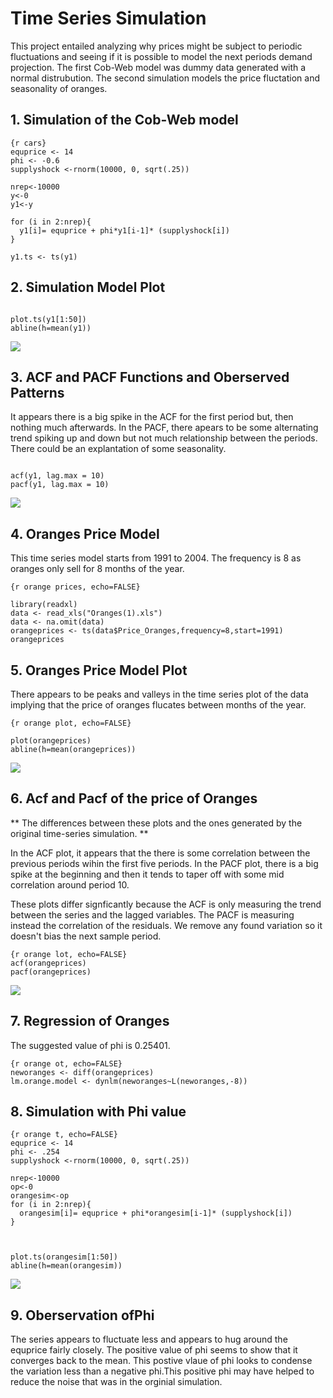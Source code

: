 # Time Series Simulation
This project entailed analyzing why prices might be subject to periodic fluctuations and seeing if it is possible to model the next periods demand projection. The first Cob-Web model was dummy data generated with a normal distrubution. The second simulation models the price fluctation and seasonality of oranges.


## 1. Simulation of the Cob-Web model


```
{r cars}
equprice <- 14
phi <- -0.6
supplyshock <-rnorm(10000, 0, sqrt(.25))

nrep<-10000
y<-0
y1<-y

for (i in 2:nrep){
  y1[i]= equprice + phi*y1[i-1]* (supplyshock[i])
}

y1.ts <- ts(y1)

```

## 2. Simulation Model Plot


```{r pressure, echo=FALSE}

plot.ts(y1[1:50])
abline(h=mean(y1))
```
<img src="images/1-cob-web.PNG"/>


## 3. ACF and PACF Functions and Oberserved Patterns

It appears there is a big spike in the ACF for the first period but, then nothing much afterwards. In the PACF, there apears to be some alternating trend spiking up and down but not much relationship between the periods. There could be an explantation of some seasonality.

```{r acf, echo=FALSE}

acf(y1, lag.max = 10)
pacf(y1, lag.max = 10)
```
<img src="images/acf-pacf-cob.PNG"/>


## 4. Oranges Price Model
This time series model starts from 1991 to 2004. The frequency is 8 as oranges only sell for 8 months of the year. 

```
{r orange prices, echo=FALSE}

library(readxl)
data <- read_xls("Oranges(1).xls")
data <- na.omit(data)
orangeprices <- ts(data$Price_Oranges,frequency=8,start=1991)
orangeprices
```

## 5. Oranges Price Model Plot
There appears to be peaks and valleys in the time series plot of the data implying that the price of oranges flucates between months of the year.

```
{r orange plot, echo=FALSE}

plot(orangeprices)
abline(h=mean(orangeprices))

```
<img src="images/oranges-plot.PNG"/>

## 6. Acf and Pacf of the price of Oranges

** The differences between these plots and the ones generated by the original time-series simulation. **

In the ACF plot, it appears that the there is some correlation between the previous periods wihin the first five periods. In the PACF plot, there is a big spike at the beginning and then it tends to taper off with some mid correlation around period 10. 

These plots differ signficantly because the ACF is only measuring the trend between the series and the lagged variables. The PACF is measuring instead the correlation of the residuals. We remove any found variation so it doesn't bias the next sample period.

```
{r orange lot, echo=FALSE}
acf(orangeprices)
pacf(orangeprices)

```
<img src="images/acf-pacf-orange.PNG"/>

## 7. Regression of Oranges

The suggested value of phi is 0.25401.

```
{r orange ot, echo=FALSE}
neworanges <- diff(orangeprices)
lm.orange.model <- dynlm(neworanges~L(neworanges,-8))

```

## 8. Simulation with Phi value

```
{r orange t, echo=FALSE}
equprice <- 14
phi <- .254
supplyshock <-rnorm(10000, 0, sqrt(.25))

nrep<-10000
op<-0
orangesim<-op
for (i in 2:nrep){
  orangesim[i]= equprice + phi*orangesim[i-1]* (supplyshock[i])
}



plot.ts(orangesim[1:50])
abline(h=mean(orangesim))

```
<img src="images/phi-simulation.PNG"/>

## 9. Oberservation ofPhi

The series appears to fluctuate less and appears to hug around the equprice fairly closely. The positive value of phi seems to show that it converges back to the mean. This postive vlaue of phi looks to condense the variation less than a negative phi.This positive phi may have helped to reduce the noise that was in the orginial simulation.


